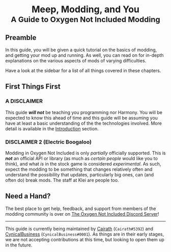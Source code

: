 <div align="center">
    <h1>
        Meep, Modding, and You
        <br/>
        <small>A Guide to Oxygen Not Included Modding</small>
    </h1>
</div>

## Preamble

In this guide, you will be given a quick tutorial on the basics of modding, and getting your mod up and running. As well, you can read on for in-depth explanations on the various aspects of mods of varying difficulties.

Have a look at the sidebar for a list of all things covered in these chapters.

## First Things First

### A DISCLAIMER

This guide **_will not_** be teaching you programming nor Harmony. You will be expected to know this ahead of time and this guide will be assuming you have at least a basic understanding of the the technologies involved. More detail is available in the [Introduction](Introduction) section.

### DISCLAIMER 2 (Electric Boogaloo)

Modding in Oxygen Not Included is only _partially_ officially supported. This is **_not_** an official API or library (as much as _certain people_ would like you to think), and what _is_ in the stock game is considered _experimental_. As such, expect the modding to be something that changes relatively often and understand the possibility that updates, particularly big ones, can (and often do) break mods. The staff at Klei are people too.

## Need a Hand?

The best place to get help, feedback, and support from members of the modding community is over on [The Oxygen Not Included Discord Server](https://discord.gg/EBncbX2)!

---

This guide is currently being maintained by [Cairath](https://github.com/Cairath) (`Cairath#5392`) and [CynicalBusiness](https://github.com/CynicalBusiness) (`CynicalBusiness#0001`). As things are in their early stages, we are not accepting contributions at this time, but looking to open them up in the future.
